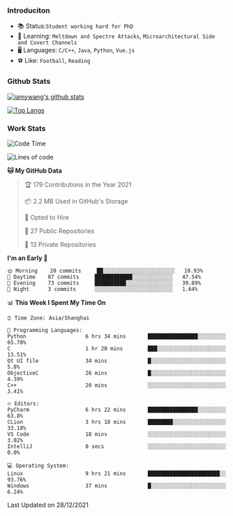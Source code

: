 ### Introduciton

- 📚 Status:`Student working hard for PhD`
- 🔎 Learning: `Meltdown and Spectre Attacks`, `Microarchitectural Side and Covert Channels`
- 🖥️ Languages: `C/C++`, `Java`, `Python`, `Vue.js`
- ⚽ Like: `Football`, `Reading`

### Github Stats

[![iamywang's github stats](https://github-readme-stats.vercel.app/api?username=iamywang&count_private=true&show_icons=true)]()

[![Top Langs](https://github-readme-stats.vercel.app/api/top-langs/?username=iamywang&layout=compact)]()

### Work Stats

<!--START_SECTION:waka-->
![Code Time](http://img.shields.io/badge/Code%20Time-55%20hrs%2050%20mins-blue)

![Lines of code](https://img.shields.io/badge/From%20Hello%20World%20I%27ve%20Written-538%20Thousand%20lines%20of%20code-blue)

**🐱 My GitHub Data** 

> 🏆 179 Contributions in the Year 2021
 > 
> 📦 2.2 MB Used in GitHub's Storage 
 > 
> 💼 Opted to Hire
 > 
> 📜 27 Public Repositories 
 > 
> 🔑 13 Private Repositories  
 > 
**I'm an Early 🐤** 

```text
🌞 Morning    20 commits     ██░░░░░░░░░░░░░░░░░░░░░░░   10.93% 
🌆 Daytime    87 commits     ████████████░░░░░░░░░░░░░   47.54% 
🌃 Evening    73 commits     ██████████░░░░░░░░░░░░░░░   39.89% 
🌙 Night      3 commits      ░░░░░░░░░░░░░░░░░░░░░░░░░   1.64%

```


📊 **This Week I Spent My Time On** 

```text
⌚︎ Time Zone: Asia/Shanghai

💬 Programming Languages: 
Python                   6 hrs 34 mins       ████████████████░░░░░░░░░   65.78% 
C                        1 hr 20 mins        ███░░░░░░░░░░░░░░░░░░░░░░   13.51% 
Qt UI file               34 mins             █░░░░░░░░░░░░░░░░░░░░░░░░   5.8% 
ObjectiveC               26 mins             █░░░░░░░░░░░░░░░░░░░░░░░░   4.39% 
C++                      20 mins             ░░░░░░░░░░░░░░░░░░░░░░░░░   3.41%

🔥 Editors: 
PyCharm                  6 hrs 22 mins       ████████████████░░░░░░░░░   63.8% 
CLion                    3 hrs 18 mins       ████████░░░░░░░░░░░░░░░░░   33.18% 
VS Code                  18 mins             ░░░░░░░░░░░░░░░░░░░░░░░░░   3.02% 
IntelliJ                 0 secs              ░░░░░░░░░░░░░░░░░░░░░░░░░   0.0%

💻 Operating System: 
Linux                    9 hrs 21 mins       ███████████████████████░░   93.76% 
Windows                  37 mins             █░░░░░░░░░░░░░░░░░░░░░░░░   6.24%

```


 Last Updated on 28/12/2021
<!--END_SECTION:waka-->
